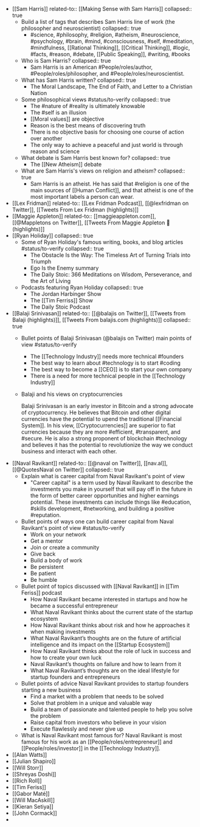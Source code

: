- [[Sam Harris]]
  related-to:: [[Making Sense with Sam Harris]]
  collapsed:: true
	- Build a list of tags that describes Sam Harris line of work (the philosopher and neuroscientist)
	  collapsed:: true
		- #science, #philosophy, #religion, #atheism, #neuroscience, #psychology, #brain, #mind, #consciousness, #self, #meditation, #mindfulness, [[Rational Thinking]], [[Critical Thinking]], #logic, #facts, #reason, #debate, [[Public Speaking]], #writing, #books
	- Who is Sam Harris?
	  collapsed:: true
		- Sam Harris is an American #People/roles/author, #People/roles/philosopher, and #People/roles/neuroscientist.
	- What has Sam Harris written?
	  collapsed:: true
		- The Moral Landscape, The End of Faith, and Letter to a Christian Nation
	- Some philosophical views #status/to-verify
	  collapsed:: true
		- The #nature of #reality is ultimately knowable
		- The #self is an illusion
		- [[Moral values]] are objective
		- Reason is the best means of discovering truth
		- There is no objective basis for choosing one course of action over another
		- The only way to achieve a peaceful and just world is through reason and science
	- What debate is Sam Harris best known for?
	  collapsed:: true
		- The [[New Atheism]] debate
	- What are Sam Harris's views on religion and atheism?
	  collapsed:: true
		- Sam Harris is an atheist. He has said that #religion is one of the main sources of [[Human Conflict]], and that atheist is one of the most important labels a person can wear.
- [[Lex Fridman]]
  related-to:: [[Lex Fridman Podcast]], [[@lexfridman on Twitter]], [[Tweets From Lex Fridman (highlights)]]
- [[Maggie Appleton]]
  related-to:: [[maggieappleton.com]], [[@Mappletons on Twitter]], [[Tweets From Maggie Appleton 🧭 (highlights)]]
- [[Ryan Holiday]]
  collapsed:: true
	- Some of Ryan Holiday's famous writing, books, and blog articles #status/to-verify
	  collapsed:: true
		- The Obstacle Is the Way: The Timeless Art of Turning Trials into Triumph
		- Ego Is the Enemy summary
		- The Daily Stoic: 366 Meditations on Wisdom, Perseverance, and the Art of Living
	- Podcasts featuring Ryan Holiday
	  collapsed:: true
		- The Jordan Harbinger Show
		- The [[Tim Ferriss]] Show
		- The Daily Stoic Podcast
- [[Balaji Srinivasan]]
  related-to:: [[@balajis on Twitter]], [[Tweets from Balaji (highlights)]], [[Tweets From balajis.com (highlights)]]
  collapsed:: true
	- Bullet points of Balaji Srinivasan (@balajis on Twitter) main points of view #status/to-verify
		- The [[Technology Industry]] needs more technical #founders
		- The best way to learn about #technology is to start #coding
		- The best way to become a [[CEO]] is to start your own company
		- There is a need for more technical people in the [[Technology Industry]]
	- Balaji and his views on cryptocurrencies
	  
	  Balaji Srinivasan is an early investor in Bitcoin and a strong advocate of cryptocurrency. He believes that Bitcoin and other digital currencies have the potential to upend the traditional [[Financial System]]. In his view, [[Cryptocurrencies]] are superior to fiat currencies because they are more #efficient, #transparent, and #secure. He is also a strong proponent of blockchain #technology and believes it has the potential to revolutionize the way we conduct business and interact with each other.
- [[Naval Ravikant]]
  related-to:: [[@naval on Twitter]], [[nav.al]], [[@QuotesNaval on Twitter]]
  collapsed:: true
	- Explain what is career capital from Naval Ravikant's point of view
		- "Career capital" is a term used by Naval Ravikant to describe the investments you make in yourself that will pay off in the future in the form of better career opportunities and higher earnings potential. These investments can include things like #education, #skills development, #networking, and building a positive #reputation.
	- Bullet points of ways one can build career capital from Naval Ravikant's point of view #status/to-verify
		- Work on your network
		- Get a mentor
		- Join or create a community
		- Give back
		- Build a body of work
		- Be persistent
		- Be patient
		- Be humble
	- Bullet point of topics discussed with [[Naval Ravikant]] in [[Tim Feriss]] podcast
		- How Naval Ravikant became interested in startups and how he became a successful entrepreneur
		- What Naval Ravikant thinks about the current state of the startup ecosystem
		- How Naval Ravikant thinks about risk and how he approaches it when making investments
		- What Naval Ravikant’s thoughts are on the future of artificial intelligence and its impact on the [[Startup Ecosystem]]
		- How Naval Ravikant thinks about the role of luck in success and how to create your own luck
		- Naval Ravikant’s thoughts on failure and how to learn from it
		- What Naval Ravikant’s thoughts are on the ideal lifestyle for startup founders and entrepreneurs
	- Bullet points of advice Naval Ravikant provides to startup founders starting a new business
		- Find a market with a problem that needs to be solved
		- Solve that problem in a unique and valuable way
		- Build a team of passionate and talented people to help you solve the problem
		- Raise capital from investors who believe in your vision
		- Execute flawlessly and never give up
	- What is Naval Ravikant most famous for?
	  Naval Ravikant is most famous for his work as an [[People/roles/entrepreneur]] and [[People/roles/investor]] in the [[Technology Industry]].
- [[Alan Watts]]
- [[Julian Shapiro]]
- [[Will Storr]]
- [[Shreyas Doshi]]
- [[Rich Roll]]
- [[Tim Feriss]]
- [[Gabor Maté]]
- [[Will MacAskill]]
- [[Kieran Setiya]]
- [[John Cormack]]
-